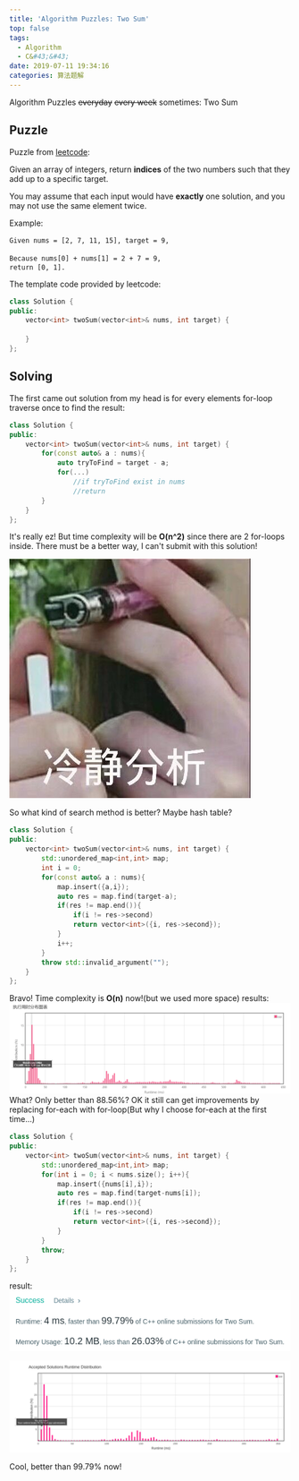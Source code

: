```yaml
---
title: 'Algorithm Puzzles: Two Sum'
top: false
tags:
  - Algorithm
  - C&#43;&#43;
date: 2019-07-11 19:34:16
categories: 算法题解
---
```

Algorithm Puzzles ~~everyday~~ ~~every week~~ sometimes: Two Sum
<!--more-->

## Puzzle

Puzzle from [leetcode](https://leetcode.com):

Given an array of integers, return **indices** of the two numbers such that they add up to a specific target.

You may assume that each input would have **exactly** one solution, and you may not use the same element twice.

Example:
```
Given nums = [2, 7, 11, 15], target = 9,

Because nums[0] + nums[1] = 2 + 7 = 9,
return [0, 1].
```

The template code provided by leetcode:

```cpp
class Solution {
public:
    vector<int> twoSum(vector<int>& nums, int target) {

    }
};
```

## Solving

The first came out solution from my head is for every elements for-loop traverse once to find the result:

```cpp
class Solution {
public:
    vector<int> twoSum(vector<int>& nums, int target) {
        for(const auto& a : nums){
            auto tryToFind = target - a;
            for(...)
                //if tryToFind exist in nums
                //return
        }
    }
};
```

It's really ez! But time complexity will be **O(n^2)** since there are 2 for-loops inside. There must be a better way, I can't submit with this solution!

![](Algorithm-Puzzles-Two-Sum/think.jpg)

So what kind of search method is better? Maybe hash table?

```cpp
class Solution {
public:
    vector<int> twoSum(vector<int>& nums, int target) {
        std::unordered_map<int,int> map;
        int i = 0;
        for(const auto& a : nums){
            map.insert({a,i});
            auto res = map.find(target-a);
            if(res != map.end()){
                if(i != res->second)
                return vector<int>({i, res->second});
            }
            i++;
        }
        throw std::invalid_argument("");
    }
};
```
Bravo! Time complexity is **O(n)** now!(but we used more space)
results:
![](Algorithm-Puzzles-Two-Sum/s1.png)
What? Only better than 88.56%? OK it still can get improvements by replacing for-each with for-loop(But why I choose for-each at the first time...)

```cpp
class Solution {
public:
    vector<int> twoSum(vector<int>& nums, int target) {
        std::unordered_map<int,int> map;
        for(int i = 0; i < nums.size(); i++){
            map.insert({nums[i],i});
            auto res = map.find(target-nums[i]);
            if(res != map.end()){
                if(i != res->second)
                return vector<int>({i, res->second});
            }
        }
        throw;
    }
};
```
result:
![](Algorithm-Puzzles-Two-Sum/s2_1.png)

![](Algorithm-Puzzles-Two-Sum/s2_2.png)

Cool, better than 99.79% now!
